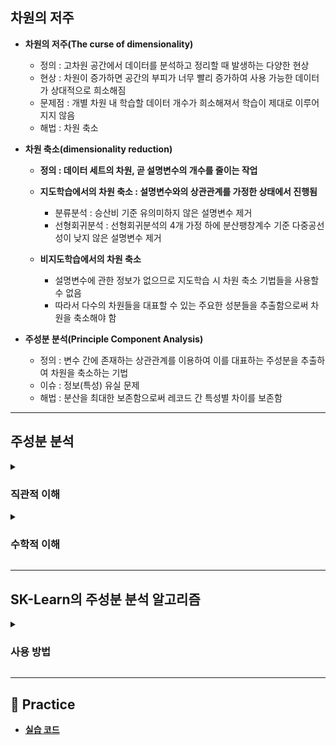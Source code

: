 ## 차원의 저주

- **차원의 저주(The curse of dimensionality)**
    - 정의 : 고차원 공간에서 데이터를 분석하고 정리할 때 발생하는 다양한 현상
    - 현상 : 차원이 증가하면 공간의 부피가 너무 빨리 증가하여 사용 가능한 데이터가 상대적으로 희소해짐
    - 문제점 : 개별 차원 내 학습할 데이터 개수가 희소해져서 학습이 제대로 이루어지지 않음
    - 해법 : 차원 축소

- **차원 축소(dimensionality reduction)**
    - **정의 : 데이터 세트의 차원, 곧 설명변수의 개수를 줄이는 작업**

    - **지도학습에서의 차원 축소 : 설명변수와의 상관관계를 가정한 상태에서 진행됨**
        - 분류분석 : 승산비 기준 유의미하지 않은 설명변수 제거
        - 선형회귀분석 : 선형회귀분석의 4개 가정 하에 분산팽창계수 기준 다중공선성이 낮지 않은 설명변수 제거
    
    - **비지도학습에서의 차원 축소**
        - 설명변수에 관한 정보가 없으므로 지도학습 시 차원 축소 기법들을 사용할 수 없음
        - 따라서 다수의 차원들을 대표할 수 있는 주요한 성분들을 추출함으로써 차원을 축소해야 함

- **주성분 분석(Principle Component Analysis)**
    - 정의 : 변수 간에 존재하는 상관관계를 이용하여 이를 대표하는 주성분을 추출하여 차원을 축소하는 기법
    - 이슈 : 정보(특성) 유실 문제
    - 해법 : 분산을 최대한 보존함으로써 레코드 간 특성별 차이를 보존함

---

## 주성분 분석

<details><summary><h3>직관적 이해</h3></summary>

![다운로드](https://user-images.githubusercontent.com/116495744/224133921-5397746a-ee81-4f4f-a1d6-5aeb5759d926.png)

- **주성분 추출**
    - N개의 설명변수에 대하여 모든 설명변수의 평균을 원점으로 하는 N차원 그래프를 생성함

    - 데이터 세트를 그래프에 묘사함
    
    - 원점을 지나는 직선 중에서 모든 레코드를 사영했을 때 SS가 가장 큰 직선을 찾음
        - **SS(Sum of Squared Distance)** : 원점과 사영점 간 거리 제곱의 합
    
    - 원점을 지나고 앞서 구한 직선과 직교하면서 SS가 가장 큰 직선을 찾음
    
    - 원점을 지나고 앞서 구한 직선들과 직교하면서 SS가 가장 큰 직선을 찾음
    
    - 위 과정을 반복하면서 차원의 갯수만큼의 직선을 찾음

- **주성분 선별**
    - **주성분(Principle Component; PC)의 정의**
        - 위 절차를 통해 찾은 직선들을 해당 데이터 세트의 주성분이라고 정의함
    
    - **SS(Sum of Squared Distance)의 해석**
        - 원점과 특정 레코드의 사영점 감 거리 제곱을 해당 레코드의 주성분값으로 해석함
        - 전체 주성분의 SS 대비 특정 주성분의 SS를 해당 직선이 전체 특성을 설명하는 정도로 해석함
    
    - **주성분 선별**
        - N차원 데이터 세트를 k차원으로 줄이고자 하는 경우
        - SS 기준 상위 k개 주성분을 추출함

</details>

<details><summary><h3>수학적 이해</h3></summary>

![pics_eigen](https://user-images.githubusercontent.com/116495744/224134029-aa7822f5-5733-45e3-912b-a5b11dcada08.png)

</details>

---

## SK-Learn의 주성분 분석 알고리즘

<details><summary><h3>사용 방법</h3></summary>

- **사용 방법**

    ```
    from sklearn.decomposition import PCA
    ```

- **주요 하이퍼파라미터**

- **다음의 속성을 통해 훈련된 모델의 정보를 확인할 수 있음**
    - `n_samples_` : 레코드 개수
    - `n_features_` : 축소 전 차원의 개수
    - `feature_names_in_` : 축소 전 차원명
    - `mean_` : 축소 전 차원별 평균
    - `n_components_` : 축소 후 차원의 개수
    - `explained_variance_`          # 첫 번째 축, 두 번째 축으로 캡쳐했을 때 데이터의 분산이었어
    - `explained_variance_ratio_`    # 첫 번째 축으로 92%, 두 번째 축으로 5% 데이터를 보존했어
    - `components_`                  # 고유행렬 : 원본데이터 기준으로 가장 많은 데이터 담고 있는 첫 번째, 두 번째 축의 고유행렬(eigen vector)

</details>

---

## 📝 Practice

- [**실습 코드**]()